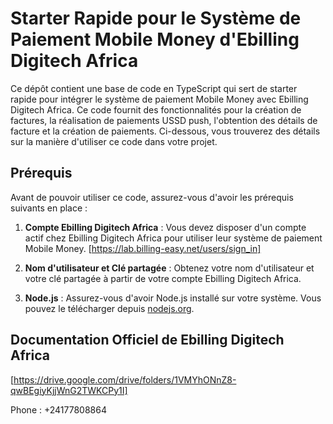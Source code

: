 # Starter Rapide pour le Système de Paiement Mobile Money d'Ebilling Digitech Africa

Ce dépôt contient une base de code en TypeScript qui sert de starter rapide pour intégrer le système de paiement Mobile Money avec Ebilling Digitech Africa. Ce code fournit des fonctionnalités pour la création de factures, la réalisation de paiements USSD push, l'obtention des détails de facture et la création de paiements. Ci-dessous, vous trouverez des détails sur la manière d'utiliser ce code dans votre projet.

## Prérequis
Avant de pouvoir utiliser ce code, assurez-vous d'avoir les prérequis suivants en place :

1. **Compte Ebilling Digitech Africa** : Vous devez disposer d'un compte actif chez Ebilling Digitech Africa pour utiliser leur système de paiement Mobile Money.
[https://lab.billing-easy.net/users/sign_in]

2. **Nom d'utilisateur et Clé partagée** : Obtenez votre nom d'utilisateur et votre clé partagée à partir de votre compte Ebilling Digitech Africa.

3. **Node.js** : Assurez-vous d'avoir Node.js installé sur votre système. Vous pouvez le télécharger depuis [nodejs.org](https://nodejs.org/).

## Documentation Officiel de Ebilling Digitech Africa
[https://drive.google.com/drive/folders/1VMYhONnZ8-qwBEgiyKjjWnG2TWKCPy1I]

Phone : +24177808864